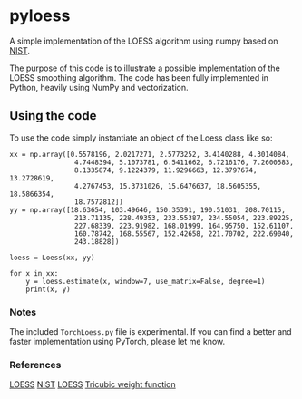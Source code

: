 # pyloess
A simple implementation of the LOESS algorithm using numpy based on 
[NIST](https://www.itl.nist.gov/div898/handbook/pmd/section1/dep/dep144.htm).

The purpose of this code is to illustrate a possible implementation of the 
LOESS smoothing algorithm. The code has been fully implemented in Python, 
heavily using NumPy and vectorization.

## Using the code
To use the code simply instantiate an object of the Loess class like so:
~~~
xx = np.array([0.5578196, 2.0217271, 2.5773252, 3.4140288, 4.3014084,
                4.7448394, 5.1073781, 6.5411662, 6.7216176, 7.2600583,
                8.1335874, 9.1224379, 11.9296663, 12.3797674, 13.2728619,
                4.2767453, 15.3731026, 15.6476637, 18.5605355, 18.5866354,
                18.7572812])
yy = np.array([18.63654, 103.49646, 150.35391, 190.51031, 208.70115,
                213.71135, 228.49353, 233.55387, 234.55054, 223.89225,
                227.68339, 223.91982, 168.01999, 164.95750, 152.61107,
                160.78742, 168.55567, 152.42658, 221.70702, 222.69040,
                243.18828])

loess = Loess(xx, yy)

for x in xx:
    y = loess.estimate(x, window=7, use_matrix=False, degree=1)
    print(x, y)
~~~

### Notes
The included `TorchLoess.py` file is experimental. If you can find a better
and faster implementation using PyTorch, please let me know.

### References
[LOESS](https://medium.com/@joao.figueira/loess-373d43b03564)
[NIST](https://www.itl.nist.gov/div898/handbook/pmd/section1/dep/dep144.htm)
[LOESS](https://en.wikipedia.org/wiki/Local_regression)
[Tricubic weight function](https://en.wikipedia.org/wiki/Kernel_(statistics)#Kernel_functions_in_common_use)
